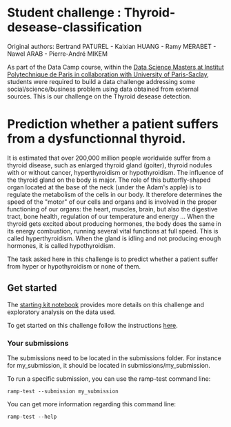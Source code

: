 # Student challenge : Thyroid-desease-classification

Original authors: Bertrand PATUREL - Kaixian HUANG - Ramy MERABET - Nawel ARAB - Pierre-André MIKEM

As part of the Data Camp course, within the [Data Science Masters at Institut Polytechnique
de Paris in collaboration with University of
Paris-Saclay](https://datascience-x-master-paris-saclay.fr/le-master/structure-des-enseignements/),
students were required to build a data challenge addressing some social/science/business
problem using data obtained from external sources. This is our
challenge on the Thyroid desease detection.

# Prediction whether a patient suffers from a dysfunctionnal thyroid.

It is estimated that over 200,000 million people worldwide suffer from a thyroid disease, such as enlarged thyroid gland (goiter), thyroid nodules with or without cancer, hyperthyroidism or hypothyroidism. The influence of the thyroid gland on the body is major. The role of this butterfly-shaped organ located at the base of the neck (under the Adam's apple) is to regulate the metabolism of the cells in our body. It therefore determines the speed of the "motor" of our cells and organs and is involved in the proper functioning of our organs: the heart, muscles, brain, but also the digestive tract, bone health, regulation of our temperature and energy ... When the thyroid gets excited about producing hormones, the body does the same in its energy combustion, running several vital functions at full speed. This is called hyperthyroidism. When the gland is idling and not producing enough hormones, it is called hypothyroidism.

The task asked here in this challenge is to predict whether a patient suffer from hyper or hypothyroidism or none of them.

## Get started

The [starting kit notebook](https://github.com/ramp-kits/brevet/blob/master/brevet_starting_kit.ipynb)
provides more details on this challenge and exploratory analysis on the data used.

To get started on this challenge follow the instructions
[here](https://paris-saclay-cds.github.io/ramp-docs/ramp-workflow/stable/using_kits.html).

### Your submissions 

The submissions need to be located in the submissions folder. For instance for my_submission, it should be located in submissions/my_submission.

To run a specific submission, you can use the ramp-test command line:

```ramp-test --submission my_submission```

You can get more information regarding this command line:

```ramp-test --help```
